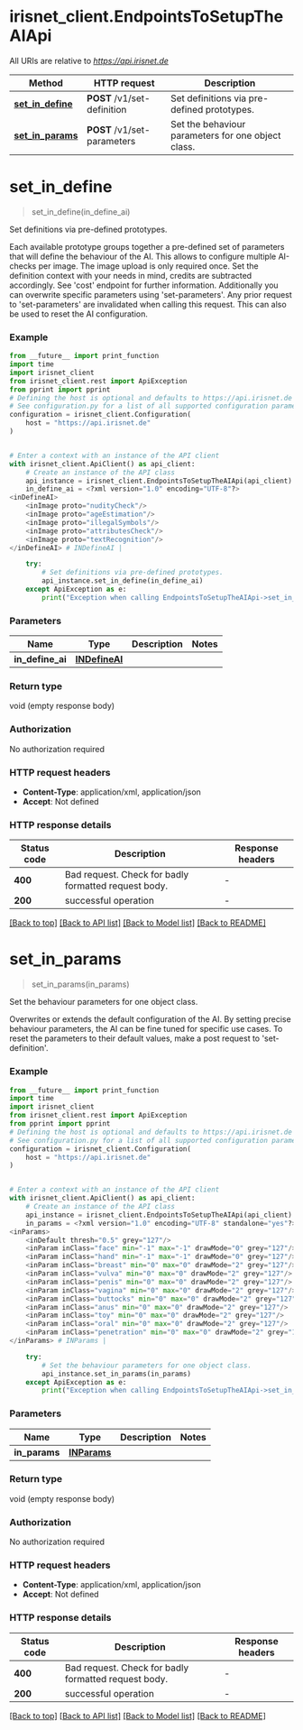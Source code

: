 # irisnet_client.EndpointsToSetupTheAIApi

All URIs are relative to *https://api.irisnet.de*

Method | HTTP request | Description
------------- | ------------- | -------------
[**set_in_define**](EndpointsToSetupTheAIApi.md#set_in_define) | **POST** /v1/set-definition | Set definitions via pre-defined prototypes.
[**set_in_params**](EndpointsToSetupTheAIApi.md#set_in_params) | **POST** /v1/set-parameters | Set the behaviour parameters for one object class.


# **set_in_define**
> set_in_define(in_define_ai)

Set definitions via pre-defined prototypes.

Each available prototype groups together a pre-defined set of parameters that will define the behaviour of the AI. This allows to configure multiple AI-checks per image. The image upload is only required once. Set the definition context with your needs in mind, credits are subtracted accordingly. See 'cost' endpoint for further information. Additionally you can overwrite specific parameters using 'set-parameters'. Any prior request to 'set-parameters' are invalidated when calling this request. This can also be used to reset the AI configuration.

### Example

```python
from __future__ import print_function
import time
import irisnet_client
from irisnet_client.rest import ApiException
from pprint import pprint
# Defining the host is optional and defaults to https://api.irisnet.de
# See configuration.py for a list of all supported configuration parameters.
configuration = irisnet_client.Configuration(
    host = "https://api.irisnet.de"
)


# Enter a context with an instance of the API client
with irisnet_client.ApiClient() as api_client:
    # Create an instance of the API class
    api_instance = irisnet_client.EndpointsToSetupTheAIApi(api_client)
    in_define_ai = <?xml version="1.0" encoding="UTF-8"?>
<inDefineAI>
	<inImage proto="nudityCheck"/>
	<inImage proto="ageEstimation"/>
	<inImage proto="illegalSymbols"/>
	<inImage proto="attributesCheck"/>
	<inImage proto="textRecognition"/>
</inDefineAI> # INDefineAI | 

    try:
        # Set definitions via pre-defined prototypes.
        api_instance.set_in_define(in_define_ai)
    except ApiException as e:
        print("Exception when calling EndpointsToSetupTheAIApi->set_in_define: %s\n" % e)
```

### Parameters

Name | Type | Description  | Notes
------------- | ------------- | ------------- | -------------
 **in_define_ai** | [**INDefineAI**](INDefineAI.md)|  | 

### Return type

void (empty response body)

### Authorization

No authorization required

### HTTP request headers

 - **Content-Type**: application/xml, application/json
 - **Accept**: Not defined

### HTTP response details
| Status code | Description | Response headers |
|-------------|-------------|------------------|
**400** | Bad request. Check for badly formatted request body. |  -  |
**200** | successful operation |  -  |

[[Back to top]](#) [[Back to API list]](../README.md#documentation-for-api-endpoints) [[Back to Model list]](../README.md#documentation-for-models) [[Back to README]](../README.md)

# **set_in_params**
> set_in_params(in_params)

Set the behaviour parameters for one object class.

Overwrites or extends the default configuration of the AI. By setting precise behaviour parameters, the AI can be fine tuned for specific use cases. To reset the parameters to their default values, make a post request to 'set-definition'.

### Example

```python
from __future__ import print_function
import time
import irisnet_client
from irisnet_client.rest import ApiException
from pprint import pprint
# Defining the host is optional and defaults to https://api.irisnet.de
# See configuration.py for a list of all supported configuration parameters.
configuration = irisnet_client.Configuration(
    host = "https://api.irisnet.de"
)


# Enter a context with an instance of the API client
with irisnet_client.ApiClient() as api_client:
    # Create an instance of the API class
    api_instance = irisnet_client.EndpointsToSetupTheAIApi(api_client)
    in_params = <?xml version="1.0" encoding="UTF-8" standalone="yes"?>
<inParams>
	<inDefault thresh="0.5" grey="127"/>
	<inParam inClass="face" min="-1" max="-1" drawMode="0" grey="127"/>
	<inParam inClass="hand" min="-1" max="-1" drawMode="0" grey="127"/>
	<inParam inClass="breast" min="0" max="0" drawMode="2" grey="127"/>
	<inParam inClass="vulva" min="0" max="0" drawMode="2" grey="127"/>
	<inParam inClass="penis" min="0" max="0" drawMode="2" grey="127"/>
	<inParam inClass="vagina" min="0" max="0" drawMode="2" grey="127"/>
	<inParam inClass="buttocks" min="0" max="0" drawMode="2" grey="127"/>
	<inParam inClass="anus" min="0" max="0" drawMode="2" grey="127"/>
	<inParam inClass="toy" min="0" max="0" drawMode="2" grey="127"/>
	<inParam inClass="oral" min="0" max="0" drawMode="2" grey="127"/>
	<inParam inClass="penetration" min="0" max="0" drawMode="2" grey="127"/>
</inParams> # INParams | 

    try:
        # Set the behaviour parameters for one object class.
        api_instance.set_in_params(in_params)
    except ApiException as e:
        print("Exception when calling EndpointsToSetupTheAIApi->set_in_params: %s\n" % e)
```

### Parameters

Name | Type | Description  | Notes
------------- | ------------- | ------------- | -------------
 **in_params** | [**INParams**](INParams.md)|  | 

### Return type

void (empty response body)

### Authorization

No authorization required

### HTTP request headers

 - **Content-Type**: application/xml, application/json
 - **Accept**: Not defined

### HTTP response details
| Status code | Description | Response headers |
|-------------|-------------|------------------|
**400** | Bad request. Check for badly formatted request body. |  -  |
**200** | successful operation |  -  |

[[Back to top]](#) [[Back to API list]](../README.md#documentation-for-api-endpoints) [[Back to Model list]](../README.md#documentation-for-models) [[Back to README]](../README.md)

